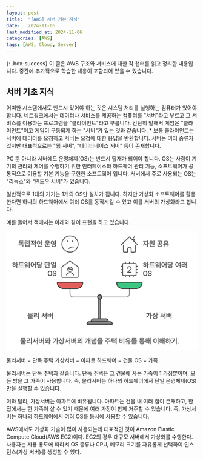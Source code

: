 ```yaml
---
layout: post
title:  "[AWS] 서버 기본 지식"
date:   2024-11-06
last_modified_at: 2024-11-06
categories: [AWS]
tags: [AWS, Cloud, Server]
---
```


{: .box-success}
이 글은 AWS 구조와 서비스에 대한 각 챕터를 읽고 정리한 내용입니다.
중간에 추가적으로 학습한 내용이 포함되어 있을 수 있습니다. 

##  서버 기초 지식

어떠한 시스템에서도 반드시 있어야 하는 것은 시스템 처리를 실행하는 컴퓨터가 있어야 합니다.
네트워크에서는 데이터나 서비스를 제공하는 컴퓨터를 "서버"라고 부르고 그 서비스를 이용하는 프로그램을 "클라이언트"라고 부릅니다.
간단히 말해서 게임은 "클라이언트"이고 게임이 구동되게 하는 "서버"가 있는 것과 같습니다. 
    * 보통 클라이언트는 서버에 데이터를 요청하고 서버는 요청에 대한 응답을 반환합니다. 
서버는 여러 종류가 있지만 대표적으로는 "웹 서버", "데이터베이스 서버" 등이 존재합니다.

PC 뿐 아니라 서버에도 운영체제(OS)는 반드시 탑재가 되어야 합니다.
OS는 사람이 기기의 관리와 제어를 수행하기 위한 인터페이스와 하드웨어 관리 기능, 소프트웨어가 공통적으로 이용할 기본 기능을 구현한 소프트웨어 입니다.
서버에서 주로 사용되는 OS는 "리눅스"와 "윈도우 서버"가 있습니다.

일반적으로 1대의 기기는 1개의 OS만 설치가 됩니다. 
하지만 가상화 소프트웨어를 활용한다면 하나의 하드웨어에서 여러 OS를 동작시킬 수 있고 이를 서버의 가상화라고 합니다.

예를 들어서 책에서는 아래와 같이 표현을 하고 있습니다. 

![aws-server-baic](./img/aws-server-basic.png)

물리서버 = 단독 주택
가상서버 = 아파트
하드웨어 = 건물
OS = 가족

물리서버는 단독 주택과 같습니다. 
단독 주택은 그 건물에 사는 가족이 1 가정뿐이며, 모든 방을 그 가족이 사용합니다. 
즉, 물리서버는 하나의 하드웨어에서 단일 운영체제(OS)만을 실행할 수 있습니다. 

이와 달리, 가상서버는 아파트에 비유됩니다. 
아파트는 건물 내 여러 집이 존재하고, 한 집에서는 한 가족이 살 수 있기 때문에 여러 가정이 함께 거주할 수 있습니다. 
즉, 가상서버는 하나의 하드웨어에서 여러 OS를 동시에 사용할 수 있습니다.

AWS에서도 가상화 기술이 많이 사용되는데 대표적인 것이 Amazon Elastic Compute Cloud(AWS EC2)이다.
EC2의 경우 대규모 서버에서 가상화를 수행한다. 
사용자는 사용 용도에 따라서 OS 종류나 CPU, 메모리 크기를 자유롭게 선택하여 인스턴스(가상 서버)를 생성할 수 있다. 